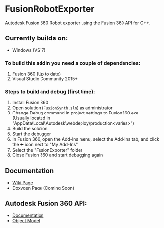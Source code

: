 # FusionRobotExporter
Autodesk Fusion 360 Robot exporter using the Fusion 360 API for C++.

## Currently builds on:
*  Windows (VS17)

### To build this addin you need a couple of dependencies:
1.  Fusion 360 (Up to date)
2.  Visual Studio Community 2015+

### Steps to build and debug (first time):
1.  Install Fusion 360
2.  Open solution (`FusionSynth.sln`) as administrator
3.  Change Debug command in project settings to Fusion360.exe  
    (Usually located in "AppData\Local\Autodesk\webdeploy\production\<varies>")
4.  Build the solution
5.  Start the debugger
6.  In Fusion 360, open the Add-Ins menu, select the Add-Ins tab, and click the ➕ icon next to "My Add-Ins"
7.  Select the "FusionExporter" folder
8.  Close Fusion 360 and start debugging again

## Documentation
*  [Wiki Page](https://github.com/Autodesk/synthesis/wiki/Fusion-Exporter)
*  Doxygen Page (Coming Soon)

## Autodesk Fusion 360 API:
*  [Documentation](https://help.autodesk.com/view/fusion360/ENU/?guid=GUID-7B5A90C8-E94C-48DA-B16B-430729B734DC)
*  [Object Model](https://help.autodesk.com/cloudhelp/ENU/Fusion-360-API/images/Fusion.pdf)
